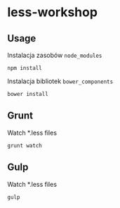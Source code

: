 less-workshop
=============

Usage
-------------

Instalacja zasobów `node_modules`

    npm install

Instalacja bibliotek `bower_components`

    bower install

Grunt
-------------

Watch *.less files

    grunt watch

Gulp
-------------

Watch *.less files

    gulp
